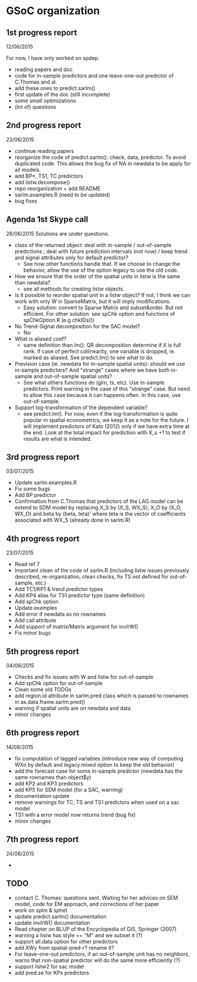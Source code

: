 # GSoC organization

## 1st progress report

12/06/2015

For now, I have only worked on spdep.
- reading papers and doc
- code for in-sample predictors and one leave-one-out predictor of C.Thomas and al.
- add these ones to predict.sarlm()
- first update of the doc (still incomplete)
- some small optimizations
- (lot of) questions

## 2nd progress report

23/06/2015

- continue reading papers
- reorganize the code of predict.sarlm(): check, data, predictor. To avoid duplicated code. This allows the bug fix of NA in newdata to be apply for all models.
- add BP*, TS1, TC predictors
- add listw.decompose()
- repo reorganization + add README
- sarlm.examples.R (need to be updated)
- bug fixes

## Agenda 1st Skype call

26/06/2015
Solutions are under questions.

* class of the returned object: deal with in-sample / out-of-sample predictions ; deal with future prediction intervals (not now) / keep trend and signal attributes only for default predictor? 
  + See how other functions handle that. If we choose to change the behavior, allow the use of the option legacy to use the old code. 
* How we ensure that the order of the spatial units in listw is the same than newdata?
  + see all methods for creating listw objects. 
* Is it possible to reorder spatial unit in a listw object? If not, I think we can work with only W in SparseMatrix, but it will imply modifications.
  + Easy solution: convert to Sparse Matrix and subset&order. But not efficient. For other solution: see spChk option and functions of spChkOption.R (e.g chkIDs())
* No Trend-Signal decomposition for the SAC model?
  + No
* What is aliased coef?
  + same definition than lm(): QR decomposition determine if X is full rank. If case of perfect collinearity, one variable is dropped, ie. marked as aliased. See predict.lm() to see what to do.
* Prevision case (ie. newdata for in-sample spatial units): should we use in-sample predictors? And "strange" cases where we have both in-sample and out-of-sample spatial units?
  + See what others functions do (glm, ts, etc). Use in-sample predictors. Print warning in the case of this "strange" case. But need to allow this case because it can happens often. In this case, use out-of-sample.
* Support log-transformation of the dependent variable?
  + see predict.lm(). For now, even if the log-transformation is quite popular in spatial econometrics, we keep it as a note for the future. I will implement predictors of Kato (2012) only if we have extra time at the end. Look at the total impact for prediction with X_s +1 to test if results are what is intended.

## 3rd progress report

03/07/2015

* Update sarlm.examples.R
* Fix some bugs
* Add BP predictor
* Confirmation from C.Thomas that predictors of the LAG model can be extend to SDM model by replacing X_S by (X_S, WX_S), X_O by (X_O, WX_O) and beta by (beta, teta)' where teta is the vector of coefficients associated with WX_S (already done in sarlm.R)

## 4th progress report

23/07/2015

* Read ref 7
* Important clean of the code of sarlm.R (including listw issues previously described, re-organization, clean checks, fix TS not defined for out-of-sample, etc.)
* Add TC1/KP1 & trend predictor types
* Add KP4 alias for TS1 predictor type (same definition)
* Add spChk option
* Update examples
* Add error if newdata as no rownames
* Add call attribute
* Add support of matrix/Matrix argument for invIrW()
* Fix minor bugs

## 5th progress report

04/08/2015

* Checks and fix issues with W and listw for out-of-sample
* Add spChk option for out-of-sample
* Clean some old TODOs
* add region.id attribute in sarlm.pred class which is passed to rownames in as.data.frame.sarlm.pred()
* warning if spatial units are on newdata and data
* minor changes

## 6th progress report

14/08/2015

* fix computation of lagged variables (introduce new way of computing WXo by default and legacy.mixed option to keep the old behavior)
* add the forecast case for some in-sample predictor (newdata has the same rownames than object$y)
* add KP2 and KP3 predictors
* add KP5 for SEM model (for a SAC, warning)
* documentation update
* remove warnings for TC, TS and TS1 predictors when used on a sac model
* TS1 with a error model now returns trend (bug fix)
* minor changes

## 7th progress report

24/08/2015

* 


## TODO

* contact C. Thomas: questions sent. Waiting for her advices on SEM model, code for EM approach, and corrections of her paper
* work on splm & sphet
* update predict.sarlm() documentation
* update invIrW() documentation
* Read chapter on BLUP of the Encyclopedia of GIS, Springer (2007)
* warning a listw has style == "M" and we subset it (?)
* support all.data option for other predictors
* add XWy from spatial-pred-r? rename it?
* For leave-one-out predictors, if an out-of-sample unit has no neighbors, warns that non-spatial predictor will do the same more efficiently (?)
* support listw2 for sac model
* add pred.se for KPx predictors

